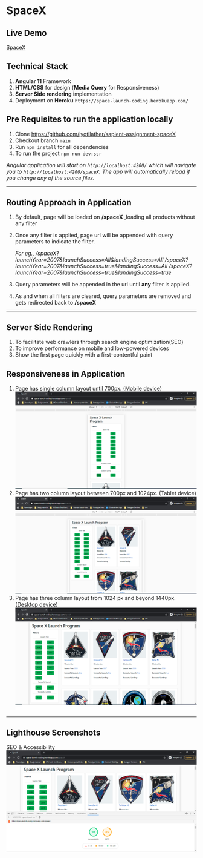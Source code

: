 # SpaceX

## Live Demo

[SpaceX](https://space-launch-coding.herokuapp.com/) 

## Technical Stack 

1. **Angular 11** Framework
2. **HTML/CSS** for design (**Media Query** for Responsiveness)
3. **Server Side rendering** implementation
4. Deployment on **Heroku** `https://space-launch-coding.herokuapp.com/`

## Pre Requisites to run the application locally
1. Clone https://github.com/jyotilather/sapient-assignment-spaceX
2. Checkout branch `main`
3. Run `npm install` for all dependencies
4. To run the project `npm run dev:ssr`

*Angular application will start on `http://localhost:4200/` which will navigate you to `http://localhost:4200/spaceX`. The app will automatically reload if you change any of the source files.*

---
## Routing Approach in Application

1. By default, page will be loaded on **/spaceX** ,loading all products without any filter
2. Once any filter is applied, page url will be appended with query parameters to indicate the filter.
   
   *For eg., /spaceX?launchYear=2007&launchSuccess=All&landingSuccess=All
             /spaceX?launchYear=2007&launchSuccess=true&landingSuccess=All
             /spaceX?launchYear=2007&launchSuccess=true&landingSuccess=true*
             
3. Query parameters will be appended in the url until **any** filter is applied.
4. As and when all filters are cleared, query parameters are removed and gets redirected back to **/spaceX** 
---

## Server Side Rendering 

1. To facilitate web crawlers through search engine optimization(SEO)
2. To improve performance on mobile and low-powered devices
3. Show the first page quickly with a first-contentful paint

## Responsiveness in Application

1. Page has single column layout until 700px. (Mobile device)
   ![mobile-view](/src/assets/mobile-view.png)
2. Page has two column layout between 700px and 1024px. (Tablet device)
   ![tablet-view](/src/assets/tablet-view.png)
3. Page has three column layout from 1024 px and beyond 1440px. (Desktop device)
   ![desktop-view](/src/assets/desktop-view.png)
   
---

## Lighthouse Screenshots

SEO & Accessibility
![SEO-Accessibility-image](/src/assets/SEO-accessibility-report.png)
